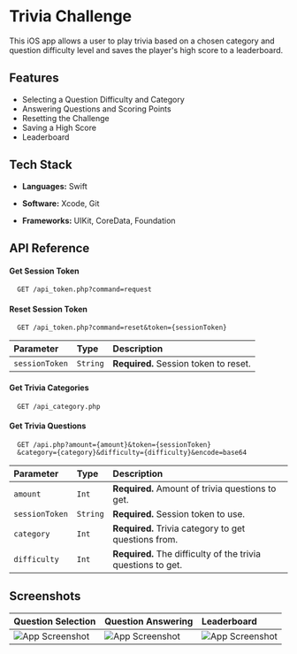 # Trivia Challenge

This iOS app allows a user to play trivia based on a chosen category and question difficulty level and saves the player's high score to a leaderboard.

## Features

- Selecting a Question Difficulty and Category
- Answering Questions and Scoring Points
- Resetting the Challenge
- Saving a High Score
- Leaderboard

## Tech Stack

- **Languages:** Swift

- **Software:** Xcode, Git

- **Frameworks:** UIKit, CoreData, Foundation

## API Reference

#### Get Session Token

```http
  GET /api_token.php?command=request
```

#### Reset Session Token

```http
  GET /api_token.php?command=reset&token={sessionToken}
```

| Parameter      | Type     | Description                           |
| :------------- | :------- | :------------------------------------ |
| `sessionToken` | `String` | **Required.** Session token to reset. |

#### Get Trivia Categories

```http
  GET /api_category.php
```

#### Get Trivia Questions

```http
  GET /api.php?amount={amount}&token={sessionToken}
  &category={category}&difficulty={difficulty}&encode=base64
```

| Parameter      | Type     | Description                                                  |
| :------------- | :------- | :------------------------------------------------------------| 
| `amount`       | `Int`    | **Required.** Amount of trivia questions to get.             |
| `sessionToken` | `String` | **Required.** Session token to use.                          |
| `category`     | `Int`    | **Required.** Trivia category to get questions from.         |
| `difficulty`   | `Int`    | **Required.** The difficulty of the trivia questions to get. |

## Screenshots

| Question Selection | Question Answering | Leaderboard |
| :----------------- | :----------------- | :---------- |
| ![App Screenshot](https://live.staticflickr.com/65535/52493701696_5b87a807ec_w.jpg) | ![App Screenshot](https://live.staticflickr.com/65535/52494255958_c0272250c6_w.jpg) | ![App Screenshot](https://live.staticflickr.com/65535/52494170420_027f5c29d7_w.jpg)|
